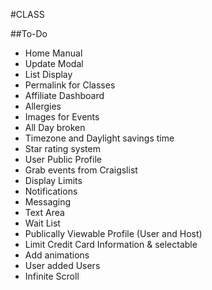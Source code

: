 #CLASS

##To-Do
* Home Manual
* Update Modal
* List Display
* Permalink for Classes
* Affiliate Dashboard
* Allergies
* Images for Events
* All Day broken
* Timezone and Daylight savings time
* Star rating system
* User Public Profile
* Grab events from Craigslist
* Display Limits
* Notifications
* Messaging
* Text Area
* Wait List
* Publically Viewable Profile (User and Host)
* Limit Credit Card Information & selectable
* Add animations
* User added Users
* Infinite Scroll
